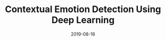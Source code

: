 ---
title: "Contextual Emotion Detection Using Deep Learning"
collection: publications
date: 2019-08-16
venue: 'SEMEVAL-2019'
paperurl: 'https://www.aclweb.org/anthology/S19-2039'
citation: 'With: Arik Pamnani, Rajat Goel, Mayank Singh.'
permalink: /publication/2015-10-01-paper-title-number-10
excerpt: 'This paper is about the number 3. The number 4 is left for future work.'
---